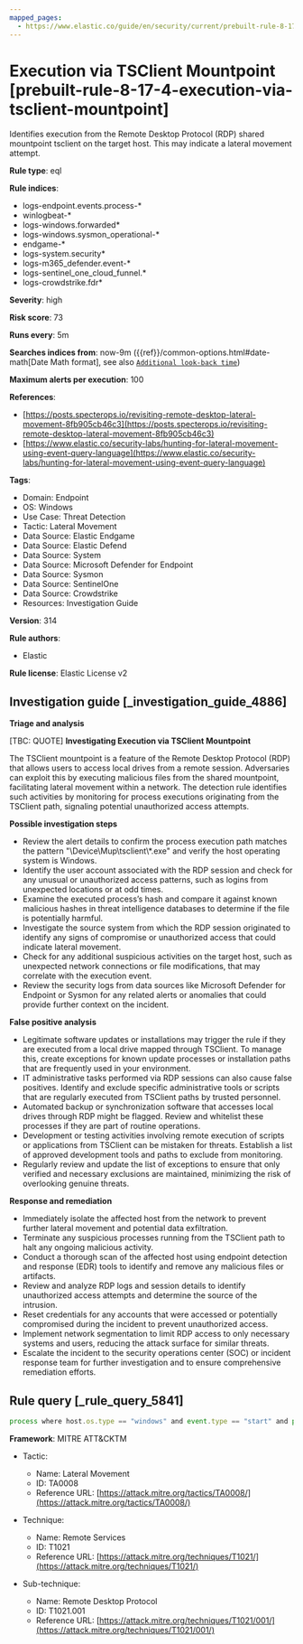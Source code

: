 ```yaml
---
mapped_pages:
  - https://www.elastic.co/guide/en/security/current/prebuilt-rule-8-17-4-execution-via-tsclient-mountpoint.html
---
```


# Execution via TSClient Mountpoint [prebuilt-rule-8-17-4-execution-via-tsclient-mountpoint]

Identifies execution from the Remote Desktop Protocol (RDP) shared mountpoint tsclient on the target host. This may indicate a lateral movement attempt.

**Rule type**: eql

**Rule indices**:

* logs-endpoint.events.process-*
* winlogbeat-*
* logs-windows.forwarded*
* logs-windows.sysmon_operational-*
* endgame-*
* logs-system.security*
* logs-m365_defender.event-*
* logs-sentinel_one_cloud_funnel.*
* logs-crowdstrike.fdr*

**Severity**: high

**Risk score**: 73

**Runs every**: 5m

**Searches indices from**: now-9m ({{ref}}/common-options.html#date-math[Date Math format], see also [`Additional look-back time`](docs-content://solutions/security/detect-and-alert/create-detection-rule.md#rule-schedule))

**Maximum alerts per execution**: 100

**References**:

* [https://posts.specterops.io/revisiting-remote-desktop-lateral-movement-8fb905cb46c3](https://posts.specterops.io/revisiting-remote-desktop-lateral-movement-8fb905cb46c3)
* [https://www.elastic.co/security-labs/hunting-for-lateral-movement-using-event-query-language](https://www.elastic.co/security-labs/hunting-for-lateral-movement-using-event-query-language)

**Tags**:

* Domain: Endpoint
* OS: Windows
* Use Case: Threat Detection
* Tactic: Lateral Movement
* Data Source: Elastic Endgame
* Data Source: Elastic Defend
* Data Source: System
* Data Source: Microsoft Defender for Endpoint
* Data Source: Sysmon
* Data Source: SentinelOne
* Data Source: Crowdstrike
* Resources: Investigation Guide

**Version**: 314

**Rule authors**:

* Elastic

**Rule license**: Elastic License v2

## Investigation guide [_investigation_guide_4886]

**Triage and analysis**

[TBC: QUOTE]
**Investigating Execution via TSClient Mountpoint**

The TSClient mountpoint is a feature of the Remote Desktop Protocol (RDP) that allows users to access local drives from a remote session. Adversaries can exploit this by executing malicious files from the shared mountpoint, facilitating lateral movement within a network. The detection rule identifies such activities by monitoring for process executions originating from the TSClient path, signaling potential unauthorized access attempts.

**Possible investigation steps**

* Review the alert details to confirm the process execution path matches the pattern "\\Device\\Mup\\tsclient\\*.exe" and verify the host operating system is Windows.
* Identify the user account associated with the RDP session and check for any unusual or unauthorized access patterns, such as logins from unexpected locations or at odd times.
* Examine the executed process’s hash and compare it against known malicious hashes in threat intelligence databases to determine if the file is potentially harmful.
* Investigate the source system from which the RDP session originated to identify any signs of compromise or unauthorized access that could indicate lateral movement.
* Check for any additional suspicious activities on the target host, such as unexpected network connections or file modifications, that may correlate with the execution event.
* Review the security logs from data sources like Microsoft Defender for Endpoint or Sysmon for any related alerts or anomalies that could provide further context on the incident.

**False positive analysis**

* Legitimate software updates or installations may trigger the rule if they are executed from a local drive mapped through TSClient. To manage this, create exceptions for known update processes or installation paths that are frequently used in your environment.
* IT administrative tasks performed via RDP sessions can also cause false positives. Identify and exclude specific administrative tools or scripts that are regularly executed from TSClient paths by trusted personnel.
* Automated backup or synchronization software that accesses local drives through RDP might be flagged. Review and whitelist these processes if they are part of routine operations.
* Development or testing activities involving remote execution of scripts or applications from TSClient can be mistaken for threats. Establish a list of approved development tools and paths to exclude from monitoring.
* Regularly review and update the list of exceptions to ensure that only verified and necessary exclusions are maintained, minimizing the risk of overlooking genuine threats.

**Response and remediation**

* Immediately isolate the affected host from the network to prevent further lateral movement and potential data exfiltration.
* Terminate any suspicious processes running from the TSClient path to halt any ongoing malicious activity.
* Conduct a thorough scan of the affected host using endpoint detection and response (EDR) tools to identify and remove any malicious files or artifacts.
* Review and analyze RDP logs and session details to identify unauthorized access attempts and determine the source of the intrusion.
* Reset credentials for any accounts that were accessed or potentially compromised during the incident to prevent unauthorized access.
* Implement network segmentation to limit RDP access to only necessary systems and users, reducing the attack surface for similar threats.
* Escalate the incident to the security operations center (SOC) or incident response team for further investigation and to ensure comprehensive remediation efforts.


## Rule query [_rule_query_5841]

```js
process where host.os.type == "windows" and event.type == "start" and process.executable : "\\Device\\Mup\\tsclient\\*.exe"
```

**Framework**: MITRE ATT&CKTM

* Tactic:

    * Name: Lateral Movement
    * ID: TA0008
    * Reference URL: [https://attack.mitre.org/tactics/TA0008/](https://attack.mitre.org/tactics/TA0008/)

* Technique:

    * Name: Remote Services
    * ID: T1021
    * Reference URL: [https://attack.mitre.org/techniques/T1021/](https://attack.mitre.org/techniques/T1021/)

* Sub-technique:

    * Name: Remote Desktop Protocol
    * ID: T1021.001
    * Reference URL: [https://attack.mitre.org/techniques/T1021/001/](https://attack.mitre.org/techniques/T1021/001/)



